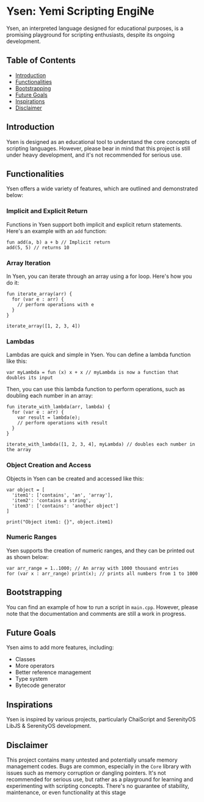 # Ysen: Yemi Scripting EngiNe
Ysen, an interpreted language designed for educational purposes, is a promising playground for scripting enthusiasts, despite its ongoing development.

## Table of Contents
* [Introduction](#introduction)
* [Functionalities](#functionalities)
* [Bootstrapping](#bootstrapping)
* [Future Goals](#future-goals)
* [Inspirations](#inspirations)
* [Disclaimer](#disclaimer)

## <a name="introduction"></a>Introduction
Ysen is designed as an educational tool to understand the core concepts of scripting languages. However, please bear in mind that this project is still under heavy development, and it's not recommended for serious use.

## <a name="functionalities"></a>Functionalities
Ysen offers a wide variety of features, which are outlined and demonstrated below:

### Implicit and Explicit Return
Functions in Ysen support both implicit and explicit return statements. Here's an example with an `add` function:

```
fun add(a, b) a + b // Implicit return
add(5, 5) // returns 10
```

### Array Iteration
In Ysen, you can iterate through an array using a for loop. Here's how you do it:

```
fun iterate_array(arr) {
  for (var e : arr) {
    // perform operations with e
  }
}

iterate_array([1, 2, 3, 4])
```

### Lambdas
Lambdas are quick and simple in Ysen. You can define a lambda function like this:

```
var myLambda = fun (x) x + x // myLambda is now a function that doubles its input
```

Then, you can use this lambda function to perform operations, such as doubling each number in an array:

```
fun iterate_with_lambda(arr, lambda) {
  for (var e : arr) {
    var result = lambda(e);
    // perform operations with result
  }
}

iterate_with_lambda([1, 2, 3, 4], myLambda) // doubles each number in the array
```

### Object Creation and Access
Objects in Ysen can be created and accessed like this:

```
var object = [
  'item1': ['contains', 'an', 'array'],
  'item2': 'contains a string',
  'item3': ['contains': 'another object']
]

print("Object item1: {}", object.item1)
```

### Numeric Ranges
Ysen supports the creation of numeric ranges, and they can be printed out as shown below:

```
var arr_range = 1..1000; // An array with 1000 thousand entries
for (var x : arr_range) print(x); // prints all numbers from 1 to 1000
```

## <a name="bootstrapping"></a>Bootstrapping
You can find an example of how to run a script in `main.cpp`. However, please note that the documentation and comments are still a work in progress.

## <a name="future-goals"></a>Future Goals
Ysen aims to add more features, including:
* Classes
* More operators
* Better reference management
* Type system
* Bytecode generator

## <a name="inspirations"></a>Inspirations
Ysen is inspired by various projects, particularly ChaiScript and SerenityOS LibJS & SerenityOS development.

## <a name="disclaimer"></a>Disclaimer
This project contains many untested and potentially unsafe memory management codes. Bugs are common, especially in the `Core` library with issues such as memory corruption or dangling pointers. It's not recommended for serious use, but rather as a playground for learning and experimenting with scripting concepts. There's no guarantee of stability, maintenance, or even functionality at this stage
